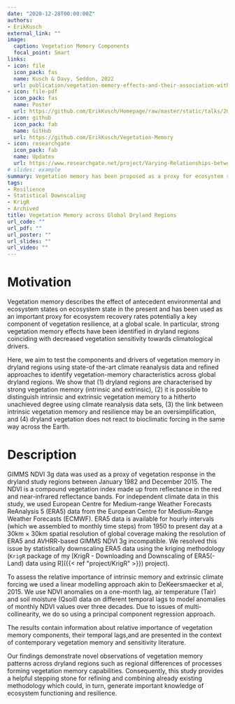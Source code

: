```yaml
---
date: "2020-12-28T00:00:00Z"
authors:
- ErikKusch
external_link: ""
image:
  caption: Vegetation Memory Components
  focal_point: Smart
links:
- icon: file
  icon_pack: fas
  name: Kusch & Davy, Seddon, 2022
  url: publication/vegetation-memory-effects-and-their-association-with-vegetation-resilience-in-global-drylands/
- icon: file-pdf
  icon_pack: fas
  name: Poster
  url: https://github.com/ErikKusch/Homepage/raw/master/static/talks/2020_ISEC_Poster.pdf
- icon: github
  icon_pack: fab
  name: GitHub
  url: https://github.com/ErikKusch/Vegetation-Memory
- icon: researchgate
  icon_pack: fab
  name: Updates
  url: https://www.researchgate.net/project/Varying-Relationships-between-Vegetation-Memory-and-Climate-across-Global-Drylands
# slides: example
summary: Vegetation memory has been proposed as a proxy for ecosystem resilience. Here, I investigate how well this proxy captures processes of vegetation performance.
tags:
- Resilience
- Statistical Downscaling
- KrigR
- Archived
title: Vegetation Memory across Global Dryland Regions
url_code: ""
url_pdf: ""
url_poster: ""
url_slides: ""
url_video: ""
---
```


# Motivation

Vegetation memory describes the effect of antecedent environmental and ecosystem states on ecosystem state in the present and has been used as an important proxy for ecosystem recovery rates potentially a key component of vegetation resilience, at a global scale. In particular, strong vegetation memory effects have been identified in dryland regions coinciding with decreased vegetation sensitivity towards climatological drivers.

Here, we aim to test the components and drivers of vegetation memory in dryland regions using state-of the-art climate reanalysis data and refined approaches to identify vegetation-memory characteristics across global dryland regions. We show that (1) dryland regions are characterised by strong vegetation memory (intrinsic and extrinsic), (2) it is possible to distinguish intrinsic and extrinsic vegetation memory to a hitherto unachieved degree using climate reanalysis data sets, (3) the link between intrinsic vegetation memory and resilience may be an oversimplification, and (4) dryland vegetation does not react to bioclimatic forcing in the same way across the Earth.

# Description
GIMMS NDVI 3g data was used as a proxy of vegetation response in the dryland study regions between January 1982 and December 2015. The NDVI is a compound vegetation index made up from reflectance in the red and near-infrared reflectance bands.
For independent climate data in this study, we used European Centre for Medium-range Weather Forecasts ReAnalysis 5 (ERA5) data from the European Centre for Medium-Range Weather Forecasts (ECMWF). ERA5 data is available for hourly intervals (which we assembled to monthly time steps) from 1950 to present day at a 30km × 30km spatial resolution of global coverage making the resolution of ERA5 and AVHRR-based GIMMS NDVI 3g incompatible. We resolved this issue by statistically downscaling ERA5 data using the kriging methodology (`KrigR` package of my [KrigR - Downloading and Downscaling of ERA5(-Land) data using R]({{< ref "project/KrigR" >}}) project).
 
To assess the relative importance of intrinsic memory and extrinsic climate forcing we used a linear modelling approach akin to DeKeersmaecker et al, 2015. We use NDVI anomalies on a one-month lag, air temperature (Tair) and soil moisture (Qsoil) data on different temporal lags to model anomalies of monthly NDVI values over three decades. Due to issues of multi-collinearity, we do so using a principal component regression approach.
 
The results contain information about relative importance of vegetation memory components, their temporal lags,and are presented in the context of contemporary vegetation memory and sensitivity literature.
 
Our findings demonstrate novel observations of vegetation memory patterns across dryland regions such as regional differences of processes forming vegetation memory capabilities. Consequently, this study provides a helpful stepping stone for refining and combining already existing methodology which could, in turn, generate important knowledge of ecosystem functioning and resilience.
